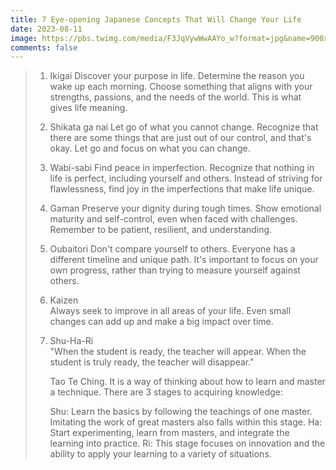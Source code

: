 ```yaml
---
title: 7 Eye-opening Japanese Concepts That Will Change Your Life
date: 2023-08-11
image: https://pbs.twimg.com/media/F3JqVywWwAAYo_w?format=jpg&name=900x900
comments: false
---
```



> 1. Ikigai
>    Discover your purpose in life. Determine the reason you wake up
>    each morning. Choose something that aligns with your strengths, passions, and the needs of
>    the world.
>    This is what gives life meaning.
> 2. Shikata ga nai
>    Let go of what you cannot change. Recognize that there are some things that
>    are just out of our control, and that's okay.
>    Let go and focus on what you can change.
> 3. Wabi-sabi
>    Find peace in imperfection. Recognize that nothing in life is perfect,
>    including yourself and others. Instead of striving for flawlessness, find joy
>    in the imperfections that make life unique.
> 4. Gaman
>    Preserve your dignity during tough times. Show emotional maturity and self-control,
>    even when faced with challenges. Remember to be patient, resilient,
>    and understanding.
> 5. Oubaitori
>    Don't compare yourself to others. Everyone has a different timeline and unique
>    path. It's important to focus on your own progress, rather than trying to measure yourself
>    against others.
> 6. Kaizen\
>    Always seek to improve in all areas
>    of your life. Even small changes can add up and make a
>    big impact over time.
> 7. Shu-Ha-Ri\
>     "When the student is ready, the teacher will appear. When the student is truly
>    ready, the teacher will disappear."
>
>    Tao Te Ching. It is a way of thinking about how to learn and master a technique. There are 3
>    stages to acquiring knowledge:
>
>    Shu: Learn the basics by following the teachings of one master. Imitating the work
>    of great masters also falls within this stage. Ha: Start experimenting, learn from masters,
>    and integrate the learning into practice. Ri: This stage focuses on innovation and the ability to apply your learning to a variety
>    of situations.